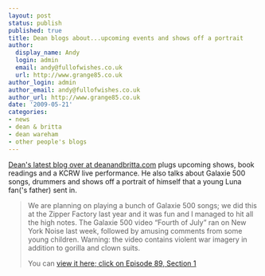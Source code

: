 ```yaml
---
layout: post
status: publish
published: true
title: Dean blogs about...upcoming events and shows off a portrait
author:
  display_name: Andy
  login: admin
  email: andy@fullofwishes.co.uk
  url: http://www.grange85.co.uk
author_login: admin
author_email: andy@fullofwishes.co.uk
author_url: http://www.grange85.co.uk
date: '2009-05-21'
categories:
- news
- dean & britta
- dean wareham
- other people's blogs
---
```

<p><a href="https://web.archive.org/web/20090521+/http://www.deanandbritta.com/blog/?p=325">Dean's latest blog over at deanandbritta.com</a> plugs upcoming shows, book readings and a KCRW live performance. He also talks about Galaxie 500 songs, drummers and shows off a portrait of himself that a young Luna fan('s father) sent in.</p>
<blockquote><p>We are planning on playing a bunch of Galaxie 500 songs; we did this at the Zipper Factory last year and it was fun and I managed to hit all the high notes. The Galaxie 500 video “Fourth of July” ran on New York Noise last week, followed by amusing comments from some young children. Warning: the video contains violent war imagery in addition to gorilla and clown suits.</p>
<p>You can <a href="https://web.archive.org/web/20090521+/http://nyc.gov/html/nycmg/nyctv/html/music/nynoise.shtml">view it here; click on Episode 89, Section 1</a></p></blockquote>
